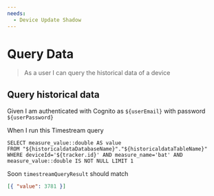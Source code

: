 ```yaml
---
needs:
  - Device Update Shadow
---
```


# Query Data

> As a user I can query the historical data of a device

<!-- @retry:delayExecution=2000 -->

## Query historical data

Given I am authenticated with Cognito as `${userEmail}` with password
`${userPassword}`

When I run this Timestream query

```
SELECT measure_value::double AS value
FROM "${historicaldataDatabaseName}"."${historicaldataTableName}"
WHERE deviceId='${tracker.id}' AND measure_name='bat' AND measure_value::double IS NOT NULL LIMIT 1
```

<!-- @retryScenario -->

Soon `timestreamQueryResult` should match

```json
[{ "value": 3781 }]
```

